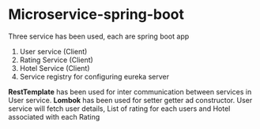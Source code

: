 # Microservice-spring-boot
Three service has been used, each are spring boot app
  1. User service (Client)
  2. Rating Service (Client)
  3. Hotel Service (Client)
  4. Service registry for configuring eureka server 

**RestTemplate** has been used for inter communication between services in User service. **Lombok** has been used for setter getter ad constructor.
User service will fetch user details, List of rating for each users and Hotel associated with each Rating
